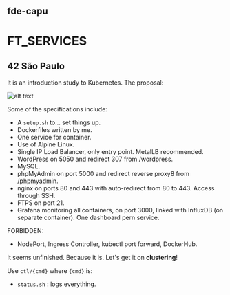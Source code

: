 fde-capu
--------
FT_SERVICES
===========

42 São Paulo
------------
It is an introduction study to Kubernetes.
The proposal:

![alt text](https://github.com/fde-capu/ft_services/chart.png "Logo Title Text 1")

Some of the specifications include:

- A `setup.sh` to... set things up.
- Dockerfiles written by me.
- One service for container.
- Use of Alpine Linux.
- Single IP Load Balancer, only entry point. MetalLB recommended.
- WordPress on 5050 and redirect 307 from /wordpress.
- MySQL.
- phpMyAdmin on port 5000 and redirect reverse proxy8 from /phpmyadmin.
- nginx on ports 80 and 443 with auto-redirect from 80 to 443. Access through SSH.
- FTPS on port 21.
- Grafana monitoring all containers, on port 3000, linked with InfluxDB (on separate container). One dashboard pern service.

FORBIDDEN:
- NodePort, Ingress Controller, kubectl port forward, DockerHub.

It seems unfinished. Because it is.
Let's get it on **clustering**!

Use `ctl/{cmd}` where `{cmd}` is:
- `status.sh` : logs everything.
